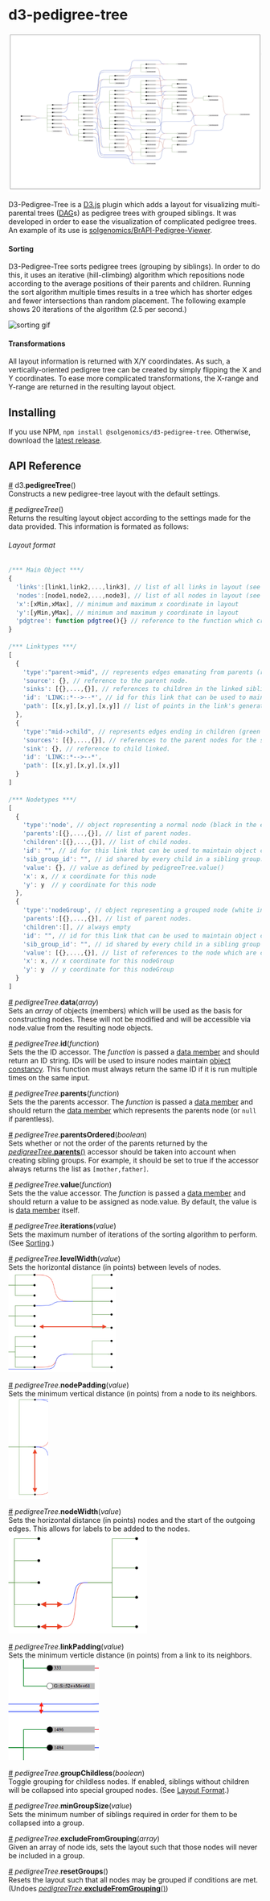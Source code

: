 # d3-pedigree-tree

![example #1](readme_assets/header_image.png)

D3-Pedigree-Tree is a [D3.js]() plugin which adds a layout for visualizing multi-parental trees ([DAG](https://en.wikipedia.org/wiki/Directed_acyclic_graph)s) as pedigree trees with grouped siblings. It was developed in order to ease the visualization of complicated pedigree trees. An example of its use is [solgenomics/BrAPI-Pedigree-Viewer](https://github.com/solgenomics/BrAPI-Pedigree-Viewer). 

#### Sorting

D3-Pedigree-Tree sorts pedigree trees (grouping by siblings). In order to do this, it uses an iterative (hill-climbing) algorithm which repositions node according to the average positions of their parents and children. Running the sort algorithm multiple times results in a tree which has shorter edges and fewer intersections than random placement. The following example shows 20 iterations of the algorithm (2.5 per second.)

![sorting gif](readme_assets/sort_gif.gif)


#### Transformations

All layout information is returned with X/Y coordindates. As such, a vertically-oriented pedigree tree can be created by simply flipping the X and Y coordinates. To ease more complicated transformations, the X-range and Y-range are returned in the resulting layout object.

## Installing

If you use NPM, `npm install @solgenomics/d3-pedigree-tree`. Otherwise, download the [latest release](https://github.com/d3/d3-pedigree-tree/releases/latest).

## API Reference

<a href="#pedigree-tree" name="pedigree-tree">#</a> d3.**pedigreeTree**()  
Constructs a new pedigree-tree layout with the default settings.

<a href="#pedigree-tree-instance" name="pedigree-tree-instance">#</a> _pedigreeTree_()   
Returns the resulting layout object according to the settings made for the data provided. This information is formated as follows:  
###### Layout format
```javascript
/*** Main Object ***/
{
  'links':[link1,link2,...,link3], // list of all links in layout (see linktypes)
  'nodes':[node1,node2,...,node3], // list of all nodes in layout (see nodetypes)
  'x':[xMin,xMax], // minimum and maximum x coordinate in layout
  'y':[yMin,yMax], // minimum and maximum y coordinate in layout
  'pdgtree': function pdgtree(){} // reference to the function which created this object.
}

/*** Linktypes ***/
[
  {
    'type':"parent->mid", // represents edges emanating from parents (red&blue in the example above.)
    'source': {}, // reference to the parent node.
    'sinks': [{},...,{}], // references to children in the linked sibling group
    'id': 'LINK::*-->--*', // id for this link that can be used to maintain object constancy.
    'path': [[x,y],[x,y],[x,y]] // list of points in the link's generated path. (this can be passed to a d3.line() function)
  },
  {
    'type':"mid->child", // represents edges ending in children (green in the example above.)
    'sources': [{},...,{}], // references to the parent nodes for the sibling group.
    'sink': {}, // reference to child linked.
    'id': 'LINK::*-->--*',
    'path': [[x,y],[x,y],[x,y]]
  }
]

/*** Nodetypes ***/
[
  {
    'type':'node', // object representing a normal node (black in the example above).
    'parents':[{},...,{}], // list of parent nodes.
    'children':[{},...,{}], // list of child nodes.
    'id': "", // id for this link that can be used to maintain object constancy as defined by pedigreeTree.id()
    'sib_group_id': "", // id shared by every child in a sibling group.
    'value': {}, // value as defined by pedigreeTree.value()
    'x': x, // x coordinate for this node
    'y': y  // y coordinate for this node
  },
  {
    'type':'nodeGroup', // object representing a grouped node (white in the example above).
    'parents':[{},...,{}], // list of parent nodes.
    'children':[], // always empty
    'id': "", // id for this link that can be used to maintain object constancy.
    'sib_group_id': "", // id shared by every child in a sibling group (and as such, every child in this grouped node).
    'value': [{},...,{}], // list of references to the node which are contained in this nodeGroup.
    'x': x, // x coordinate for this nodeGroup
    'y': y  // y coordinate for this nodeGroup
  }
]
```

<a href="#data" name="data">#</a> _pedigreeTree_.**data**(_array_)  
Sets an _array_ of objects (members) which will be used as the basis for constructing nodes. These will not be modified and will be accessible via node.value from the resulting node objects.

<a href="#id" name="id">#</a> _pedigreeTree_.**id**(_function_)  
Sets the the ID accessor. The _function_ is passed a [data member](#data) and should return an ID string. IDs will be used to insure nodes maintain [object constancy](https://bost.ocks.org/mike/constancy/). This function must always return the same ID if it is run multiple times on the same input.

<a href="#parents" name="parents">#</a> _pedigreeTree_.**parents**(_function_)  
Sets the the parents accessor. The _function_ is passed a [data member](#data) and should return the [data member](#data) which represents the parents node (or `null` if parentless).

<a href="#parents-ordered" name="parents-ordered">#</a> _pedigreeTree_.**parentsOrdered**(_boolean_)  
Sets whether or not the order of the parents returned by the [_pedigreeTree_.**parents**()](#parents) accessor should be taken into account when creating sibling groups. For example, it should be set to true if the accessor always returns the list as `[mother,father]`.

<a href="#value" name="value">#</a> _pedigreeTree_.**value**(_function_)  
Sets the the value accessor. The _function_ is passed a [data member](#data) and should return a value to be assigned as node.value. By default, the value is is [data member](#data) itself.

<a href="#iterations" name="iterations">#</a> _pedigreeTree_.**iterations**(_value_)  
Sets the maximum number of iterations of the sorting algorithm to perform. (See [Sorting](#sorting).)

<a href="#level-width" name="level-width">#</a> _pedigreeTree_.**levelWidth**(_value_)  
Sets the horizontal distance (in points) between levels of nodes.  
<img src="readme_assets/level-width.png" height="200px">

<a href="#node-padding" name="node-padding">#</a> _pedigreeTree_.**nodePadding**(_value_)  
Sets the minimum vertical distance (in points) from a node to its neighbors.  
<img src="readme_assets/node-padding.png" height="200px">

<a href="#node-width" name="node-width">#</a> _pedigreeTree_.**nodeWidth**(_value_)  
Sets the horizontal distance (in points) nodes and the start of the outgoing edges. This allows for labels to be added to the nodes.   
<img src="readme_assets/node-width.png" height="200px">

<a href="#link-padding" name="link-padding">#</a> _pedigreeTree_.**linkPadding**(_value_)  
Sets the minimum verticle distance (in points) from a link to its neighbors.  
<img src="readme_assets/link-padding.png" height="200px">

<a href="#group-childless" name="group-childless">#</a> _pedigreeTree_.**groupChildless**(_boolean_)  
Toggle grouping for childless nodes. If enabled, siblings without children will be collapsed into special grouped nodes. (See [Layout Format](#layout-format).)

<a href="#min-group-size" name="min-group-size">#</a> _pedigreeTree_.**minGroupSize**(_value_)  
Sets the minimum number of siblings required in order for them to be collapsed into a group.  

<a href="#exclude" name="exclude">#</a> _pedigreeTree_.**excludeFromGrouping**(_array_)  
Given an array of node ids, sets the layout such that those nodes will never be included in a group. 

<a href="#reset" name="reset">#</a> _pedigreeTree_.**resetGroups**()  
Resets the layout such that all nodes may be grouped if conditions are met. (Undoes [_pedigreeTree_.**excludeFromGrouping**()](#exclude))
